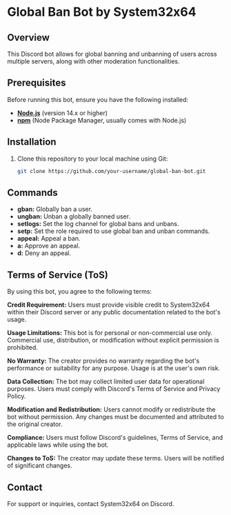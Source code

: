 # Global Ban Bot by System32x64

## Overview
This Discord bot allows for global banning and unbanning of users across multiple servers, along with other moderation functionalities.

## Prerequisites
Before running this bot, ensure you have the following installed:
- **[Node.js](https://nodejs.org)** (version 14.x or higher)
- **[npm](https://www.npmjs.com/)** (Node Package Manager, usually comes with Node.js)

## Installation
1. Clone this repository to your local machine using Git:
   ```bash
   git clone https://github.com/your-username/global-ban-bot.git


## Commands
- **gban:** Globally ban a user.
- **ungban:** Unban a globally banned user.
- **setlogs:** Set the log channel for global bans and unbans.
- **setp:** Set the role required to use global ban and unban commands.
- **appeal:** Appeal a ban.
- **a:** Approve an appeal.
- **d:** Deny an appeal.

## Terms of Service (ToS)
By using this bot, you agree to the following terms:

**Credit Requirement:** Users must provide visible credit to System32x64 within their Discord server or any public documentation related to the bot's usage. 

**Usage Limitations:** This bot is for personal or non-commercial use only. Commercial use, distribution, or modification without explicit permission is prohibited. 

**No Warranty:** The creator provides no warranty regarding the bot's performance or suitability for any purpose. Usage is at the user's own risk. 

**Data Collection:** The bot may collect limited user data for operational purposes. Users must comply with Discord's Terms of Service and Privacy Policy. 

**Modification and Redistribution:** Users cannot modify or redistribute the bot without permission. Any changes must be documented and attributed to the original creator. 

**Compliance:** Users must follow Discord's guidelines, Terms of Service, and applicable laws while using the bot. 

**Changes to ToS:** The creator may update these terms. Users will be notified of significant changes. 

## Contact
For support or inquiries, contact System32x64 on Discord.
